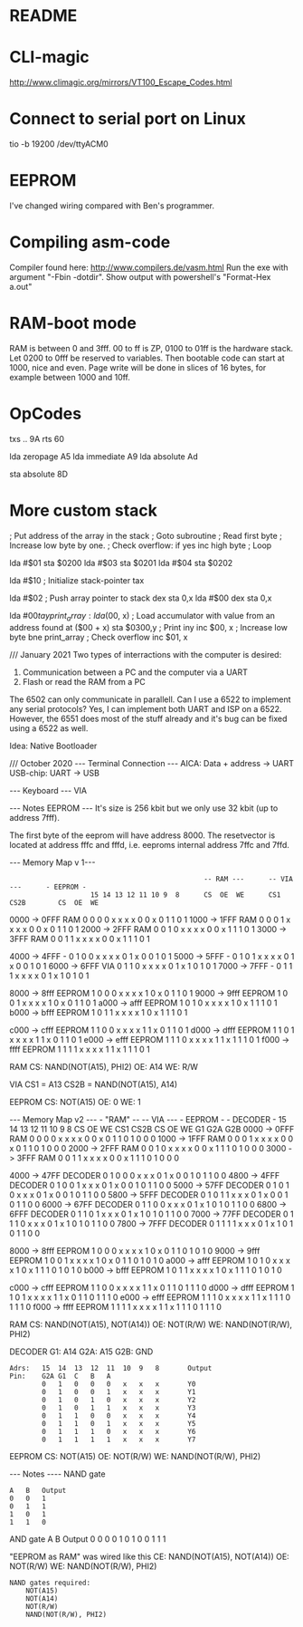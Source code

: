 # README

# CLI-magic
http://www.climagic.org/mirrors/VT100_Escape_Codes.html

# Connect to serial port on Linux
tio -b 19200 /dev/ttyACM0

# EEPROM
I've changed wiring compared with Ben's programmer.

# Compiling asm-code
Compiler found here:
http://www.compilers.de/vasm.html
Run the exe with argument "-Fbin -dotdir".
Show output with powershell's "Format-Hex a.out"

# RAM-boot mode
RAM is between 0 and 3fff.
00 to ff is ZP, 0100 to 01ff is the hardware stack. Let 0200 to 0fff be reserved to variables.
Then bootable code can start at 1000, nice and even. Page write will be done in slices of 16 bytes, for example between 1000 and 10ff.


# OpCodes
txs     ..              9A
rts                     60

lda     zeropage        A5
lda     immediate       A9
lda     absolute        Ad

sta     absolute        8D

# More custom stack
; Put address of the array in the stack
; Goto subroutine
;   Read first byte
;   Increase low byte by one.
;   Check overflow: if yes inc high byte
;   Loop

lda #$01
sta $0200
lda #$03
sta $0201
lda #$04
sta $0202

lda #$10    ; Initialize stack-pointer
tax

lda #$02    ; Push array pointer to stack
dex
sta 0,x
lda #$00
dex
sta 0,x

lda #$00
tay
print_array:
  lda ($00, x)  ; Load accumulator with value from an address found at ($00 + x)
  sta $0300,y   ; Print
  iny
  inc $00, x    ; Increase low byte
  bne print_array   ; Check overflow
  inc $01, x



/// January 2021
Two types of interractions with the computer is desired:
1. Communication between a PC and the computer via a UART
2. Flash or read the RAM from a PC


The 6502 can only communicate in parallell. Can I use a 6522 to implement any serial protocols?
Yes, I can implement both UART and ISP on a 6522. However, the 6551 does most of the stuff already and it's bug can be fixed using a 6522 as well.

Idea: Native Bootloader




/// October 2020
--- Terminal Connection ---
AICA: Data + address -> UART
USB-chip: UART -> USB


--- Keyboard ---
VIA

--- Notes EEPROM ---
It's size is 256 kbit but we only use 32 kbit (up to address 7fff).

The first byte of the eeprom will have address 8000. The resetvector is located at address fffc and fffd, i.e. eeproms internal address 7ffc and 7ffd. 

--- Memory Map v 1---

                                                    -- RAM ---      -- VIA ---      - EEPROM -
                        15 14 13 12 11 10 9  8      CS  OE  WE      CS1 CS2B        CS  OE  WE
0000 -> 0FFF    RAM     0  0  0  0  x  x  x  x      0   0   x       0   1           1   0   1
1000 -> 1FFF    RAM     0  0  0  1  x  x  x  x      0   0   x       0   1           1   0   1
2000 -> 2FFF    RAM     0  0  1  0  x  x  x  x      0   0   x       1   1           1   0   1
3000 -> 3FFF    RAM     0  0  1  1  x  x  x  x      0   0   x       1   1           1   0   1

4000 -> 4FFF    -       0  1  0  0  x  x  x  x      0   1   x       0   0           1   0   1
5000 -> 5FFF    -       0  1  0  1  x  x  x  x      0   1   x       0   0           1   0   1
6000 -> 6FFF    VIA     0  1  1  0  x  x  x  x      0   1   x       1   0           1   0   1
7000 -> 7FFF    -       0  1  1  1  x  x  x  x      0   1   x       1   0           1   0   1

8000 -> 8fff    EEPROM  1  0  0  0  x  x  x  x      1   0   x       0   1           1   0   1
9000 -> 9fff    EEPROM  1  0  0  1  x  x  x  x      1   0   x       0   1           1   0   1
a000 -> afff    EEPROM  1  0  1  0  x  x  x  x      1   0   x       1   1           1   0   1
b000 -> bfff    EEPROM  1  0  1  1  x  x  x  x      1   0   x       1   1           1   0   1

c000 -> cfff    EEPROM  1  1  0  0  x  x  x  x      1   1   x       0   1           1   0   1
d000 -> dfff    EEPROM  1  1  0  1  x  x  x  x      1   1   x       0   1           1   0   1
e000 -> efff    EEPROM  1  1  1  0  x  x  x  x      1   1   x       1   1           1   0   1
f000 -> ffff    EEPROM  1  1  1  1  x  x  x  x      1   1   x       1   1           1   0   1

RAM
    CS:     NAND(NOT(A15), PHI2)
    OE:     A14
    WE:     R/W

VIA
    CS1 =   A13
    CS2B =  NAND(NOT(A15), A14)

EEPROM
    CS:     NOT(A15)
    OE:     0
    WE:     1


--- Memory Map v2 ---
                                                    - "RAM" --      -- VIA ---      - EEPROM -      - DECODER -
                        15 14 13 12 11 10 9  8      CS  OE  WE      CS1 CS2B        CS  OE  WE      G1  G2A G2B
0000 -> 0FFF    RAM     0  0  0  0  x  x  x  x      0   0   x       0   1           1   0   1       0   0   0
1000 -> 1FFF    RAM     0  0  0  1  x  x  x  x      0   0   x       0   1           1   0   1       0   0   0
2000 -> 2FFF    RAM     0  0  1  0  x  x  x  x      0   0   x       1   1           1   0   1       0   0   0
3000 -> 3FFF    RAM     0  0  1  1  x  x  x  x      0   0   x       1   1           1   0   1       0   0   0

4000 -> 47FF    DECODER 0  1  0  0  0  x  x  x      0   1   x       0   0           1   0   1       1   0   0
4800 -> 4FFF    DECODER 0  1  0  0  1  x  x  x      0   1   x       0   0           1   0   1       1   0   0
5000 -> 57FF    DECODER 0  1  0  1  0  x  x  x      0   1   x       0   0           1   0   1       1   0   0
5800 -> 5FFF    DECODER 0  1  0  1  1  x  x  x      0   1   x       0   0           1   0   1       1   0   0
6000 -> 67FF    DECODER 0  1  1  0  0  x  x  x      0   1   x       1   0           1   0   1       1   0   0
6800 -> 6FFF    DECODER 0  1  1  0  1  x  x  x      0   1   x       1   0           1   0   1       1   0   0
7000 -> 77FF    DECODER 0  1  1  1  0  x  x  x      0   1   x       1   0           1   0   1       1   0   0
7800 -> 7FFF    DECODER 0  1  1  1  1  x  x  x      0   1   x       1   0           1   0   1       1   0   0

8000 -> 8fff    EEPROM  1  0  0  0  x  x  x  x      1   0   x       0   1           1   0   1       0   1   0
9000 -> 9fff    EEPROM  1  0  0  1  x  x  x  x      1   0   x       0   1           1   0   1       0   1   0
a000 -> afff    EEPROM  1  0  1  0  x  x  x  x      1   0   x       1   1           1   0   1       0   1   0
b000 -> bfff    EEPROM  1  0  1  1  x  x  x  x      1   0   x       1   1           1   0   1       0   1   0

c000 -> cfff    EEPROM  1  1  0  0  x  x  x  x      1   1   x       0   1           1   0   1       1   1   0
d000 -> dfff    EEPROM  1  1  0  1  x  x  x  x      1   1   x       0   1           1   0   1       1   1   0
e000 -> efff    EEPROM  1  1  1  0  x  x  x  x      1   1   x       1   1           1   0   1       1   1   0
f000 -> ffff    EEPROM  1  1  1  1  x  x  x  x      1   1   x       1   1           1   0   1       1   1   0

RAM
    CS: NAND(NOT(A15), NOT(A14))
    OE: NOT(R/W)
    WE: NAND(NOT(R/W), PHI2)

DECODER
    G1: A14
    G2A: A15
    G2B: GND

    Adrs:   15  14  13  12  11  10  9   8       Output
    Pin:    G2A G1  C   B   A
            0   1   0   0   0   x   x   x       Y0
            0   1   0   0   1   x   x   x       Y1
            0   1   0   1   0   x   x   x       Y2
            0   1   0   1   1   x   x   x       Y3
            0   1   1   0   0   x   x   x       Y4
            0   1   1   0   1   x   x   x       Y5
            0   1   1   1   0   x   x   x       Y6
            0   1   1   1   1   x   x   x       Y7

EEPROM
    CS:     NOT(A15)
    OE:     NOT(R/W)
    WE:     NAND(NOT(R/W), PHI2)



--- Notes ----
NAND gate

    A   B   Output
    0   0   1
    0   1   1
    1   0   1
    1   1   0

AND gate
    A   B   Output
    0   0   0
    0   1   0
    1   0   0
    1   1   1


"EEPROM as RAM" was wired like this
    CE: NAND(NOT(A15), NOT(A14))
    OE: NOT(R/W)
    WE: NAND(NOT(R/W), PHI2)

    NAND gates required:
        NOT(A15)
        NOT(A14)
        NOT(R/W)
        NAND(NOT(R/W), PHI2)

